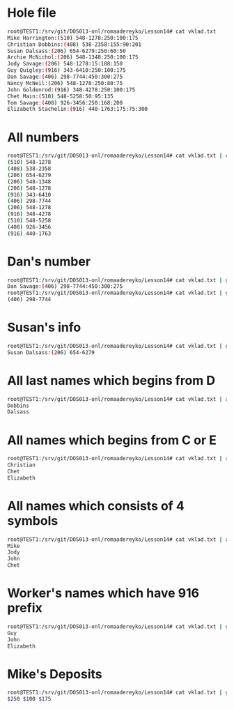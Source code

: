 # Hole file
```sh
root@TEST1:/srv/git/DOS013-onl/romaadereyko/Lesson14# cat vklad.txt
Mike Harrington:(510) 548-1278:250:100:175
Christian Dobbins:(408) 538-2358:155:90:201
Susan Dalsass:(206) 654-6279:250:60:50
Archie McNichol:(206) 548-1348:250:100:175
Jody Savage:(206) 548-1278:15:188:150
Guy Quigley:(916) 343-6410:250:100:175
Dan Savage:(406) 298-7744:450:300:275
Nancy McNeil:(206) 548-1278:250:80:75
John Goldenrod:(916) 348-4278:250:100:175
Chet Main:(510) 548-5258:50:95:135
Tom Savage:(408) 926-3456:250:168:200
Elizabeth Stachelin:(916) 440-1763:175:75:300
```
# All numbers
```sh
root@TEST1:/srv/git/DOS013-onl/romaadereyko/Lesson14# cat vklad.txt | cut -d ':' -f 2
(510) 548-1278
(408) 538-2358
(206) 654-6279
(206) 548-1348
(206) 548-1278
(916) 343-6410
(406) 298-7744
(206) 548-1278
(916) 348-4278
(510) 548-5258
(408) 926-3456
(916) 440-1763
```
# Dan's number
```sh
root@TEST1:/srv/git/DOS013-onl/romaadereyko/Lesson14# cat vklad.txt | grep Dan
Dan Savage:(406) 298-7744:450:300:275
root@TEST1:/srv/git/DOS013-onl/romaadereyko/Lesson14# cat vklad.txt | grep Dan | cut -d ':' -f 2
(406) 298-7744
```
# Susan's info
```sh
root@TEST1:/srv/git/DOS013-onl/romaadereyko/Lesson14# cat vklad.txt | grep Susan | cut -d ':' -f 1,2
Susan Dalsass:(206) 654-6279
```

# All last names which begins from D
```sh
root@TEST1:/srv/git/DOS013-onl/romaadereyko/Lesson14# cat vklad.txt | awk {'print $2'} | cut -d : -f 1 | grep ^D
Dobbins
Dalsass
```

# All names which begins from C or E
```sh
root@TEST1:/srv/git/DOS013-onl/romaadereyko/Lesson14# cat vklad.txt | awk {'print $1'} | grep '[CE]'
Christian
Chet
Elizabeth
```

# All names which consists of 4 symbols
```sh
root@TEST1:/srv/git/DOS013-onl/romaadereyko/Lesson14# cat vklad.txt | awk 'length($1) == 4 {print $1}'
Mike
Jody
John
Chet
```

# Worker's names which have 916 prefix
```sh
root@TEST1:/srv/git/DOS013-onl/romaadereyko/Lesson14# cat vklad.txt | grep '(916)' | awk {'print $1'}
Guy
John
Elizabeth
```

# Mike's Deposits
```sh
root@TEST1:/srv/git/DOS013-onl/romaadereyko/Lesson14# cat vklad.txt | grep Mike | awk -F: {'print "$"$3,"$"$4,"$"$5'}
$250 $100 $175
```
